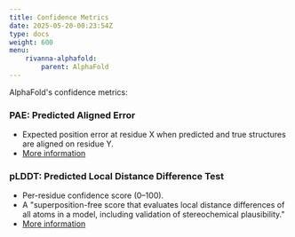 ```yaml
---
title: Confidence Metrics
date: 2025-05-20-00:23:54Z
type: docs 
weight: 600
menu: 
    rivanna-alphafold:
        parent: AlphaFold
---
```


AlphaFold's confidence metrics: 

### **PAE: Predicted Aligned Error**
- Expected position error at residue X when predicted and true structures are aligned on residue Y.
- [More information](https://alphafold.ebi.ac.uk/entry/Q9Y223)

### **pLDDT: Predicted Local Distance Difference Test**
- Per-residue confidence score (0–100).
- A "superposition-free score that evaluates local distance differences of all atoms in a model, including validation of stereochemical plausibility."
- [More information](https://www.ncbi.nlm.nih.gov/pmc/articles/PMC3799472/)

